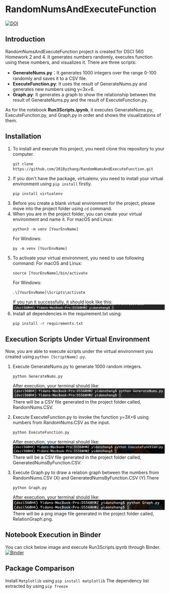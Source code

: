 # RandomNumsAndExecuteFunction
[![DOI](https://zenodo.org/badge/DOI/10.5281/zenodo.4049824.svg)](https://doi.org/10.5281/zenodo.4049824)

## Introduction
RandomNumsAndExecuteFunction project is created for DSCI 560 Homework 2 and 4. It generates numbers randomly, executes function using these numbers, and visualizes it. There are three scripts:
* **GenerateNums.py**：It generates 1000 integers over the range 0-100 randomly and saves it to a CSV file.
* **ExecuteFunction.py**: It uses the result of GenerateNums.py and generates new numbers using y=3x+6.
* **Graph.py**: It generates a graph to show the relationship between the result of GenerateNums.py and the result of ExecuteFunction.py.

As for the notebook **Run3Scripts.ipynb**, it executes GenerateNums.py, ExecuteFunction.py, and Graph.py in order and shows the visualizations of them. 

## Installation  
1. To install and execute this project, you need clone this repository to your computer. 
    ```
    git clone https://github.com/2018yzhang/RandomNumsAndExecuteFunction.git 
    ```
2. If you don't have the package, virtualenv, you need to install your virtual environment using ```pip install``` firstly. 
    ```
    pip install virtualenv
    ```
3. Before you create a blank virtual environment for the project, please move into the project folder using ```cd``` command.
4. When you are in the project folder, you can create your virtual environment and name it.
   For macOS and Linux:
   ```
   python3 -m venv [YourEnvName]
   ```
   For Windows:
   ```
   py -m venv [YourEnvName]
   ```
5. To activate your virtual environment, you need to use following command:
   For macOS and Linux:
   ```
   source [YourEnvName]/bin/activate 
   ```
   For Windows:
   ```
   .\[YourEnvName]\Scripts\activate
   ```
   If you run it successfully, it should look like this:
   ![Image of activate](/samplePhoto/activate.png) 
6. Install all dependencies in the requirement.txt using:
   ```
   pip install -r requirements.txt
   ```
## Execution Scripts Under Virtual Environment
Now, you are able to execute scripts under the virtual environment you created using ```python [ScriptName].py```.
1. Execute GenerateNums.py to generate 1000 random integers. 
   ```
   python GenerateNums.py
   ```
   After execution, your terminal should like:
   ![Image of gen](/samplePhoto/afterGenScript.png) 
   There will be a CSV file generated in the project folder called, RandomNums.CSV.
   
2. Execute ExecuteFunction.py to invoke the function y=3X+6 using numbers from RandomNums.CSV as the input.
   ```
   python ExecuteFunction.py
   ```
   After execution, your terminal should like:
   ![Image of fun](/samplePhoto/afterExeScript.png) 
   There will be a CSV file generated in the project folder called, GeneratedNumsByFunction.CSV.
   
3. Execute Graph.py to draw a relation graph between the numbers from RandomNums.CSV (X) and GeneratedNumsByFunction.CSV (Y).There
   ```
   python Graph.py
   ```
   After execution, your terminal should like:
   ![Image of graph](/samplePhoto/afterGraphScript.png) 
   There will be a png image file generated in the project folder called, RelationGraph.png. 
   
## Notebook Execution in Binder
You can click below image and execute Run3Scripts.ipynb through Binder.
[![Binder](https://mybinder.org/badge_logo.svg)](https://mybinder.org/v2/gh/2018yzhang/RandomNumsAndExecuteFunction/master?filepath=Run3Scripts.ipynb)

## Package Comparison
Install ```Matplotlib``` using ```pip install matplotlib```
The dependency list extracted by using ```pip freeze```

